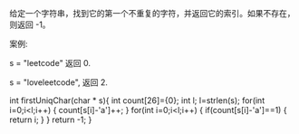 给定一个字符串，找到它的第一个不重复的字符，并返回它的索引。如果不存在，则返回 -1。

案例:

s = "leetcode"
返回 0.

s = "loveleetcode",
返回 2.

int firstUniqChar(char * s){
    int count[26]={0};
    int l;
    l=strlen(s);
    for(int i=0;i<l;i++)
    {
        count[s[i]-'a']++;
    }
    for(int i=0;i<l;i++)
    {
        if(count[s[i]-'a']==1)
        {
            return i;
        }
    }
    return -1;
}
